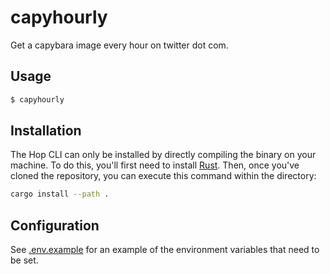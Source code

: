 # capyhourly

Get a capybara image every hour on twitter dot com.

## Usage

```sh
$ capyhourly
```

## Installation

The Hop CLI can only be installed by directly compiling the binary on your machine. To do this, you'll first need to install [Rust](https://www.rust-lang.org/tools/install). Then, once you've cloned the repository, you can execute this command within the directory:

```bash
cargo install --path .
```

## Configuration

See [.env.example](.env.example) for an example of the environment variables that need to be set.
